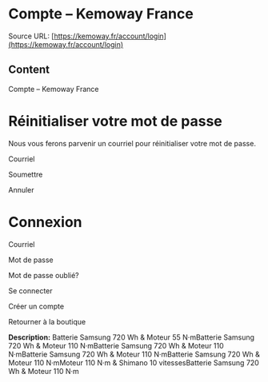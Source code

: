 # Compte – Kemoway France

Source URL: [https://kemoway.fr/account/login](https://kemoway.fr/account/login)

## Content

Compte – Kemoway France

# Réinitialiser votre mot de passe

Nous vous ferons parvenir un courriel pour réinitialiser votre mot de passe.

Courriel

Soumettre

Annuler

# Connexion

Courriel

Mot de passe

Mot de passe oublié?

Se connecter

Créer un compte

Retourner à la boutique


**Description:**
Batterie Samsung 720 Wh & Moteur 55 N·mBatterie Samsung 720 Wh & Moteur 110 N·mBatterie Samsung 720 Wh & Moteur 110 N·mBatterie Samsung 720 Wh & Moteur 110 N·mBatterie Samsung 720 Wh & Moteur 110 N·mMoteur 110 N·m & Shimano 10 vitessesBatterie Samsung 720 Wh & Moteur 110 N·m
